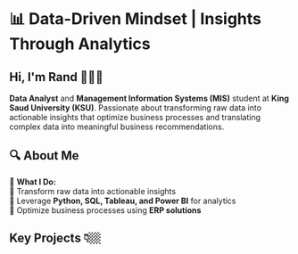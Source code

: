 # **📊 Data-Driven Mindset | Insights Through Analytics**


## Hi, I'm **Rand** 🙋🏻‍♀️
**Data Analyst** and **Management Information Systems (MIS)** student at **King Saud University (KSU)**. Passionate about transforming raw data into actionable insights that optimize business processes and translating complex data into meaningful business recommendations.

<!--

```bash
Data Analyst and Management Information Systems (MIS) student at King Saud University (KSU).

Passionate about transforming raw data into actionable insights that optimize business processes and translating complex data into meaningful business recommendations.
```
-->
<!--

## Hi, I'm **Rand** 🙋🏻‍♀️ a **Data Analyst** with a background in **Management Information Systems (MIS)**.
## Passionate about **data-driven decision-making**, **business analytics**.

---
-->
<!--
---

```bash
echo "## Hi, I'm \*\*Rand\*\* 🙋🏻‍♀️ a \*\*Data Analyst\*\* with a background in \*\*Management Information Systems (MIS)\*\*."
echo "## Passionate about \*\*data-driven decision-making\*\*, \*\*business analytics\*\*."
```
---

echo "## Hi, I'm \*\*Rand\*\* 🙋🏻‍♀️ a \*\*Data Analyst\*\* with a background in \*\*Management Information Systems (MIS)\*\*."
echo "## Passionate about \*\*data-driven decision-making\*\*, \*\*business analytics\*\*."

```bash
## Hi, I'm **Rand** 🙋🏻‍♀️ a **Data Analyst** with a background in **Management Information Systems (MIS)**.
## Passionate about **data-driven decision-making**, **business analytics**.
```
---

```bash
Hi, I'm **Rand** 🙋🏻‍♀️ a **Data Analyst** with a background in **Management Information Systems (MIS)**.
Passionate about **data-driven decision-making**, **business analytics**.
```
---

```bash
$ whoami  
👋 Hello! I'm [Your Name], a **Data Analyst** with a background in **Management Information Systems (MIS)**.  
Passionate about **data-driven decision-making**, **business analytics**, and **ERP systems**.
```
-->

<!--
**Run-d1/Run-d1** is a ✨ _special_ ✨ repository because its `README.md` (this file) appears on your GitHub profile.

Here are some ideas to get you started:

- 🔭 I’m currently working on ...
- 🌱 I’m currently learning ...
- 👯 I’m looking to collaborate on ...
- 🤔 I’m looking for help with ...
- 💬 Ask me about ...
- 📫 How to reach me: ...
- 😄 Pronouns: ...
- ⚡ Fun fact: ...
-->

<!--


## 🟢 Welcome to the Matrix!  
![Hacker GIF](https://media.giphy.com/media/qgQUggAC3Pfv687qPC/giphy.gif)
-->

<!--
# Hi, I'm Monica 👋🏾 👩🏾‍💻

<img src="https://raw.githubusercontent.com/M0nica/M0nica/master/gh-header-image-cropped.png" alt="banner that says Monica Powell - software engineer, content creator and community organizer alongside a cartoon illustration of Monica">
I'm a software engineer who is passionate about making contributing to open-source more approachable, creating technology to elevate people, and building community. Some technologies I enjoy working with include ReactJS, Jamstack (JavaScript, APIs + Markup) and GraphQL. In 2020, I was selected to be an inaugural <a href="https://stars.github.com/">GitHub Star 🌟</a> based on my involvement in the tech community.  My interest in the React ecosystem led me to launch <a href="https://www.reactrobins.com/">React Robins</a>, a community for women and non-binary ReactJS developers.


## Find me around the web 🌎: <a href="https://github.com/sponsors/M0nica"><img align="right" width="150" height="150" src="https://github.com/M0nica/M0nica/blob/main/octomonica/m0nica-octocat-rotating.gif?raw=true"></a>

- Learning in public on <a href="https://www.twitch.tv/blacktechdiva">Twitch</a> or <a href="https://www.monica.dev">monica.dev</a> 📹 ✍🏾
- Tinkering with interactions on <a href="https://codepen.io/m0nica"> Codepen</a> 🏓
- Sharing updates on <a href="https://www.linkedin.com/in/monicampowell/">LinkedIn</a> 💼
-->

## **🔍 About Me**

📌 **What I Do:**\
🔹 Transform raw data into actionable insights\
🔹 Leverage **Python, SQL, Tableau, and Power BI** for analytics\
🔹 Optimize business processes using **ERP solutions**

<!--
📌 **Interests:**\
📈 Business Intelligence | 📊 Data Visualization | ⚙️ Process Automation

-->

<!--
---

## **🚀 Key Projects**

| Project Name                         | Description                                     | Tech Stack                    |
| ------------------------------------ | ----------------------------------------------- | ----------------------------- |
| **📊 Employee-Attrition-Analysis**     | Predicting employee attrition using ML models   | Python, Pandas, Scikit-Learn  |
| **📊 Nafath-Platform-Analysis**     | Predicting employee attrition using ML models   | Python, Pandas, Scikit-Learn  |
| **📊 Tourism-and-Employment-Trends-in-Saudi-Arabia-2021-2022**              | Evaluating vendors & implementing ERP solutions | Odoo, Business Analysis       |
| **📚 Web Scraping: Books to Scrape** | Extracting & analyzing book data                | Python, BeautifulSoup, Pandas |

🛠 **Explore all projects:** [GitHub Repositories](https://github.com/Run-d1?tab=repositories)

---

## **📬 Connect with Me**
📩 **Email:** [randaljathlani@gmail.com](mailto\:randaljathlani@gmail.com)

---

💡 **Fun Fact:** Data tells stories – my job is to make sure they are heard!

-->


## Key Projects 👇🏼
